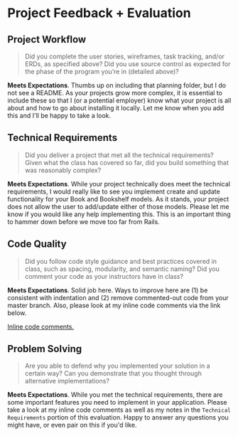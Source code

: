 # Project Feedback + Evaluation

## Project Workflow

>Did you complete the user stories, wireframes, task tracking, and/or ERDs, as specified above? Did you use source control as expected for the phase of the program you’re in (detailed above)?

**Meets Expectations**. Thumbs up on including that planning folder, but I do not see a README. As your projects grow more complex, it is essential to include these so that I (or a potential employer) know what your project is all about and how to go about installing it locally. Let me know when you add this and I'll be happy to take a look.

## Technical Requirements

>Did you deliver a project that met all the technical requirements? Given what the class has covered so far, did you build something that was reasonably complex?

**Meets Expectations**. While your project technically does meet the technical requirements, I would really like to see you implement create and update functionality for your Book and Bookshelf models. As it stands, your project does not allow the user to add/update either of those models. Please let me know if you would like any help implementing this. This is an important thing to hammer down before we move too far from Rails.

## Code Quality

>Did you follow code style guidance and best practices covered in class, such as spacing, modularity, and semantic naming? Did you comment your code as your instructors have in class?

**Meets Expectations**. Solid job here. Ways to improve here are (1) be consistent with indentation and (2) remove commented-out code from your master branch. Also, please look at my inline code comments via the link below.

[Inline code comments.](https://github.com/KoryJCampbell/GA_Project_2/pull/2/files)

## Problem Solving

>Are you able to defend why you implemented your solution in a certain way? Can you demonstrate that you thought through alternative implementations?

**Meets Expectations**. While you met the technical requirements, there are some important features you need to implement in your application. Please take a look at my inline code comments as well as my notes in the `Technical Requirements` portion of this evaluation. Happy to answer any questions you might have, or even pair on this if you'd like.
